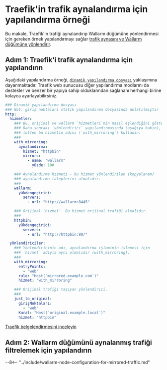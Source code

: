 # Traefik'in trafik aynalandırma için yapılandırma örneği

Bu makale, Traefik'in trafiği aynalandırıp Wallarm düğümüne yönlendirmesi için gereken örnek yapılandırmayı sağlar [trafik aynasını ve Wallarm düğümüne yönlendirir](overview.md).

## Adım 1: Traefik'i trafik aynalandırma için yapılandırın

Aşağıdaki yapılandırma örneği, [`dinamik yapılandırma dosyası`](https://doc.traefik.io/traefik/reference/dynamic-configuration/file/) yaklaşımına dayanmaktadır. Traefik web sunucusu diğer yapılandırma modlarını da destekler ve benzer bir yapıya sahip olduklarından sağlananı herhangi birine kolayca ayarlayabilirsiniz.

```yaml
### Dinamik yapılandırma dosyası
### Not: giriş noktaları statik yapılandırma dosyasında anlatılmıştır
http:
  hizmetler:
    ### Bu, orijinal ve wallarm `hizmetleri`nin nasıl eşlendiğini gösterir.
    ### Daha sonraki `yönlendirici` yapılandırmasında (aşağıya bakın),
    ### lütfen bu hizmetin adını (`with_mirroring`) kullanın.
    ###
    with_mirroring:
      aynalandırma:
        hizmet: "httpbin"
        mirrors:
          - name: "wallarm"
            yüzde: 100

    ### Aynalandırma hızmeti - bu hizmet yönlendirilen (kopyalanan)
    ### aynalandırma taleplerini almalıdır.
    ###
    wallarm:
      yükdengeçirici:
        servers:
          - url: "http://wallarm:8445"

    ### Orijinal `hizmet`. Bu hizmet orijinal trafiği almalıdır.
    ###
    httpbin:
      yükdengeçirici:
        servers:
          - url: "http://httpbin:80/"

  yönlendiriciler:
    ### Yönlendiricinin adı, aynalandırma işleminin işlemesi için 
    ### `hizmet` adıyla aynı olmalıdır (with_mirroring).
    ###
    with_mirroring:
      entryPoints:
        - "web"
      rule: "Host(`mirrored.example.com`)"
      hizmet: "with_mirroring"

    ### Orijinal trafiği taşıyan yönlendirici.
    ###
    just_to_original:
      girişNoktaları:
        - "web"
      Kural: "Host(`original.example.local`)"
      hizmet: "httpbin"
```

[Traefik belgelendirmesini inceleyin](https://doc.traefik.io/traefik/routing/services/#mirroring-service)

## Adım 2: Wallarm düğümünü aynalanmış trafiği filtrelemek için yapılandırın

--8<-- "../include/wallarm-node-configuration-for-mirrored-traffic.md"
